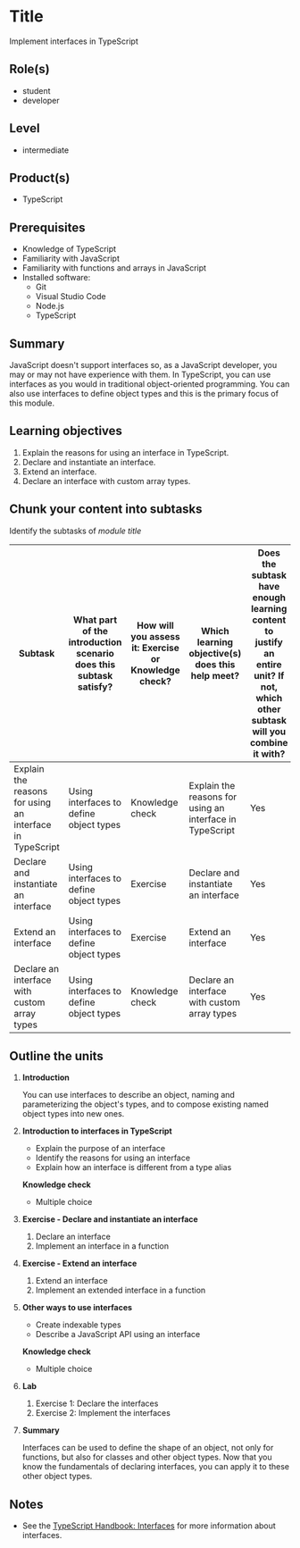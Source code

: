 # Title

Implement interfaces in TypeScript

## Role(s)

- student
- developer

## Level

- intermediate

## Product(s)

- TypeScript

## Prerequisites

- Knowledge of TypeScript
- Familiarity with JavaScript
- Familiarity with functions and arrays in JavaScript
- Installed software:
  - Git
  - Visual Studio Code
  - Node.js
  - TypeScript

## Summary

JavaScript doesn't support interfaces so, as a JavaScript developer, you may or may not have experience with them. In TypeScript, you can use interfaces as you would in traditional object-oriented programming. You can also use interfaces to define object types and this is the primary focus of this module.

## Learning objectives

1. Explain the reasons for using an interface in TypeScript.
1. Declare and instantiate an interface.
1. Extend an interface.
1. Declare an interface with custom array types.

## Chunk your content into subtasks

Identify the subtasks of *module title*

| Subtask | What part of the introduction scenario does this subtask satisfy? | How will you assess it: **Exercise or Knowledge check**? | Which learning objective(s) does this help meet? | Does the subtask have enough learning content to justify an entire unit? If not, which other subtask will you combine it with? |
| ---- | ---- | ---- | ---- | ---- |
| Explain the reasons for using an interface in TypeScript | Using interfaces to define object types | Knowledge check | Explain the reasons for using an interface in TypeScript | Yes |
| Declare and instantiate an interface | Using interfaces to define object types | Exercise | Declare and instantiate an interface | Yes |
| Extend an interface | Using interfaces to define object types | Exercise | Extend an interface | Yes |
| Declare an interface with custom array types | Using interfaces to define object types | Knowledge check | Declare an interface with custom array types | Yes |

## Outline the units

1. **Introduction**

    You can use interfaces to describe an object, naming and parameterizing the object's types, and to compose existing named object types into new ones.

1. **Introduction to interfaces in TypeScript**

    - Explain the purpose of an interface
    - Identify the reasons for using an interface
    - Explain how an interface is different from a type alias

    **Knowledge check**

    - Multiple choice

1. **Exercise - Declare and instantiate an interface**

    1. Declare an interface
    1. Implement an interface in a function

1. **Exercise - Extend an interface**

    1. Extend an interface
    1. Implement an extended interface in a function

1. **Other ways to use interfaces**

    - Create indexable types
    - Describe a JavaScript API using an interface

    **Knowledge check**

    - Multiple choice

1. **Lab**

    1. Exercise 1: Declare the interfaces
    1. Exercise 2: Implement the interfaces

1. **Summary**

    Interfaces can be used to define the shape of an object, not only for functions, but also for classes and other object types. Now that you know the fundamentals of declaring interfaces, you can apply it to these other object types.

## Notes

- See the [TypeScript Handbook: Interfaces](https://www.typescriptlang.org/docs/handbook/interfaces.html) for more information about interfaces.
